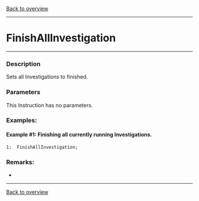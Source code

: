 [Back to overview](index.md)

---
# FinishAllInvestigation

---

### Description
Sets all Investigations to finished.

### Parameters
This Instruction has no parameters.

### Examples:
#### Example #1: Finishing all currently running Investigations.
```
1:  FinishAllInvestigation;     
```

### Remarks:
-

---
[Back to overview](index.md)
